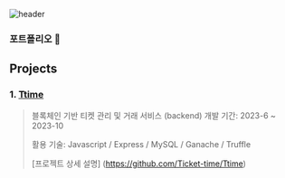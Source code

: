 ![header](https://capsule-render.vercel.app/api?type=wave&color=auto&height=300&section=header&text=Portfolio&fontSize=90&desc=dhlrwu's&descAlignY=55&descAlign=23)
### 포트폴리오 👋

## Projects
### 1. [Ttime](https://github.com/Ticket-time/Ttime)
>블록체인 기반 티켓 관리 및 거래 서비스 (backend)
>개발 기간: 2023-6 ~ 2023-10
>
>활용 기술:
>Javascript / Express / MySQL / Ganache / Truffle
>
>[프로젝트 상세 설명] (https://github.com/Ticket-time/Ttime)

<!--
**dhlrwu/dhlrwu** is a ✨ _special_ ✨ repository because its `README.md` (this file) appears on your GitHub profile.

Here are some ideas to get you started:

- 🔭 I’m currently working on ...
- 🌱 I’m currently learning ...
- 👯 I’m looking to collaborate on ...
- 🤔 I’m looking for help with ...
- 💬 Ask me about ...
- 📫 How to reach me: ...
- 😄 Pronouns: ...
- ⚡ Fun fact: ...
-->
